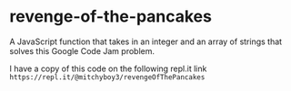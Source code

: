 # revenge-of-the-pancakes
A JavaScript function that takes in an integer and an array of strings that solves this Google Code Jam problem.

I have a copy of this code on the following repl.it link `https://repl.it/@mitchyboy3/revengeOfThePancakes`
